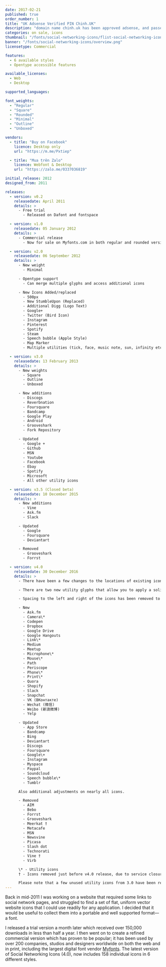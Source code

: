 ```yaml
---
date: 2017-02-21
published: true
order_number: 1
title: "UK Adsense Verified PIN Chinh.UK"
description: "domain name chinh.uk has been approved adsense, and passed limit ads, also received pin verify, available for sale"
categories: on sale, icons
thumbnail: "/fonts/social-networking-icons/flist-social-networking-icons.svg"
banner: "/fonts/social-networking-icons/overview.png"
licensetype: Commercial

features:
  - 6 available styles
  - Opentype accessible features

available_licenses:
  - Web
  - Desktop

supported_languages:

font_weights:
  - "Regular"
  - "Square"
  - "Rounded"
  - "Minimal"
  - "Outline"
  - "Unboxed"

vendors:
  - title: "Buy on Facebook"
    licence: Desktop only
    url: "https://m.me/Pxtiep"

  - title: "Mua trên Zalo"
    licence: Webfont & Desktop
    url: "https://zalo.me/0337036819"

initial_release: 2012
designed_from: 2011

releases:
  - version: v0.2
    releasedate: April 2011
    details: >
      - Free trial
        - Released on Dafont and fontspace

  - version: v1.0
    releasedate: 05 January 2012
    details: >
      - Commercial release
        - Now for sale on Myfonts.com in both regular and rounded versions

  - version: v2.0
    releasedate: 06 September 2012
    details: >
      - New weight
        - Minimal

      - Opentype support
        - Can merge multiple glyphs and access additional icons

      - New Icons Added/replaced
        - 500px
        - New StumbleUpon (Replaced)
        - Additional Digg (Logo Text)
        - Google+
        - Twitter (Bird Icon)
        - Instagram
        - Pinterest
        - Spotify
        - Steam
        - Speech bubble (Apple Style)
        - Map Marker
        - Multiple utilities (tick, face, music note, sun, infinity etc.)

  - version: v3.0
    releasedate: 13 February 2013
    details: >
      - New weights
        - Square
        - Outline
        - Unboxed

      - New additions
        - Discogs
        - Reverbnation
        - Foursquare
        - Bandcamp
        - Google Play
        - Android
        - Grooveshark
        - Fork Repository

      - Updated
        - Google +
        - Github
        - MSN
        - Youtube
        - Facebook
        - Ebay
        - Spotify
        - Microsoft
        - All other utility icons

  - version: v3.5 (Closed beta)
    releasedate: 10 December 2015
    details: >
      - New additions
        - Vine
        - Ask.fm
        - Slack

      - Updated
        - Google
        - Foursquare
        - Deviantart

      - Removed
        - Grooveshark
        - Forrst

  - version: v4.0
    releasedate: 30 December 2016
    details: >
      - There have been a few changes to the locations of existing icons, so if you cant find them, please refer to the icon map.

      - There are two new utility glyphs that allow you to apply a solid backing to icons, you can find out how to use these on the supplimentary character-map.html webpage provided.

      - Spacing to the left and right of the icons has been removed to allow for more practical and manageable positioning on layouts, for spacing, you can now use space characters (standard spacebar spaces).

      - New
        - Ask.fm
        - Camera\*
        - Codepen
        - Dropbox
        - Google Drive
        - Google Hangouts
        - Link\*
        - Medium
        - Meetup
        - Microphone\*
        - Mouse\*
        - Path
        - Periscope
        - Phone\*
        - Print\*
        - Quora
        - Shopify
        - Slack
        - Snapchat
        - VK (ВКонтакте)
        - Wechat (微信)
        - Weibo (新浪微博)
        - Yelp

      - Updated
        - App Store
        - Bandcamp
        - Bing
        - Deviantart
        - Discogs
        - Foursquare
        - Google\+
        - Instagram
        - Myspace
        - Paypal
        - Soundcloud
        - Speech bubble\*
        - Tumblr

      Also additional adjustments on nearly all icons.

      - Removed
        - AIM
        - Bebo
        - Forrst
        - Grooveshark
        - Meerkat †
        - Metacafe
        - MSN
        - Newsvine
        - Picasa
        - Slash dot
        - Technorati
        - Vine †
        - Virb

      \* - Utility icons
      † - Icons removed just before v4.0 release, due to service closure.

      Please note that a few unused utility icons from 3.0 have been removed.
---
```


Back in mid-2011 I was working on a website that required some links to social
network pages, and struggled to find a set of flat, uniform vector website icons
that I could use readily for any application. I decided that it would be useful
to collect them into a portable and well supported format—a font.

I released a trial version a month later which received over 150,000 downloads
in less than half a year. I then went on to create a refined commercial version
 which has proven to be popular; it has been used by over 200 companies, studios
 and designers worldwide on both the web and in print, including the largest
 digital font vendor [Myfonts](www.myfonts.com). The latest version of Social
 Networking Icons (4.0), now includes 158 individual icons in 6 different
 styles.
